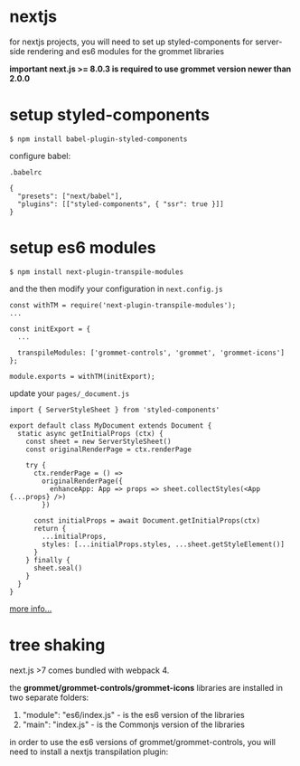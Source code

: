 # nextjs

for nextjs projects, you will need to set up styled-components for server-side rendering and es6 modules for the grommet libraries

**important next.js >= 8.0.3 is required to use grommet version newer than 2.0.0**

# setup styled-components

`$ npm install babel-plugin-styled-components`

configure babel:
 
`.babelrc`

```
{
  "presets": ["next/babel"],
  "plugins": [["styled-components", { "ssr": true }]]
}

```

# setup es6 modules

`$ npm install next-plugin-transpile-modules`

and the then modify your configuration in `next.config.js`

```
const withTM = require('next-plugin-transpile-modules');
...

const initExport = {
  ...

  transpileModules: ['grommet-controls', 'grommet', 'grommet-icons']
};

module.exports = withTM(initExport);
```


update your `pages/_document.js`


```
import { ServerStyleSheet } from 'styled-components'

export default class MyDocument extends Document {
  static async getInitialProps (ctx) {
    const sheet = new ServerStyleSheet()
    const originalRenderPage = ctx.renderPage

    try {
      ctx.renderPage = () =>
        originalRenderPage({
          enhanceApp: App => props => sheet.collectStyles(<App {...props} />)
        })

      const initialProps = await Document.getInitialProps(ctx)
      return {
        ...initialProps,
        styles: [...initialProps.styles, ...sheet.getStyleElement()]
      }
    } finally {
      sheet.seal()
    }
  }
}
```

[more info...](https://github.com/zeit/next.js/tree/canary/examples/with-styled-components)
# tree shaking

next.js >7 comes bundled with webpack 4. 


the **grommet/grommet-controls/grommet-icons** libraries are installed in two separate folders:
1. "module": "es6/index.js" - is the es6 version of the libraries
2. "main": "index.js" - is the Commonjs version of the libraries

in order to use the es6 versions of grommet/grommet-controls, you will need to install a nextjs transpilation plugin: 
